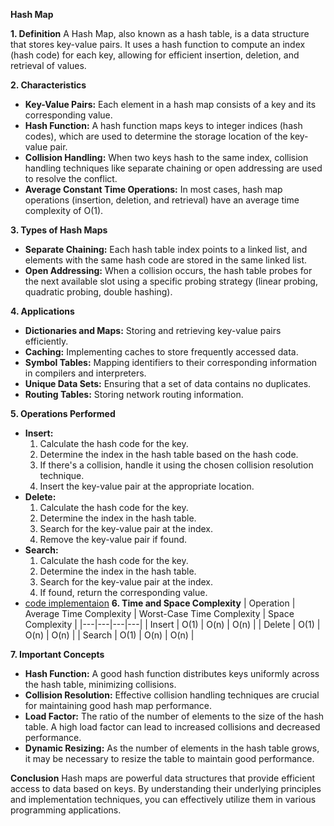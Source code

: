 **Hash Map**

**1. Definition**
A Hash Map, also known as a hash table, is a data structure that stores key-value pairs. It uses a hash function to compute an index (hash code) for each key, allowing for efficient insertion, deletion, and retrieval of values.

**2. Characteristics**
* **Key-Value Pairs:** Each element in a hash map consists of a key and its corresponding value.
* **Hash Function:** A hash function maps keys to integer indices (hash codes), which are used to determine the storage location of the key-value pair.
* **Collision Handling:** When two keys hash to the same index, collision handling techniques like separate chaining or open addressing are used to resolve the conflict.
* **Average Constant Time Operations:** In most cases, hash map operations (insertion, deletion, and retrieval) have an average time complexity of O(1).

**3. Types of Hash Maps**
* **Separate Chaining:** Each hash table index points to a linked list, and elements with the same hash code are stored in the same linked list.
* **Open Addressing:** When a collision occurs, the hash table probes for the next available slot using a specific probing strategy (linear probing, quadratic probing, double hashing).

**4. Applications**
* **Dictionaries and Maps:** Storing and retrieving key-value pairs efficiently.
* **Caching:** Implementing caches to store frequently accessed data.
* **Symbol Tables:** Mapping identifiers to their corresponding information in compilers and interpreters.
* **Unique Data Sets:** Ensuring that a set of data contains no duplicates.
* **Routing Tables:** Storing network routing information.

**5. Operations Performed**
* **Insert:**
  1. Calculate the hash code for the key.
  2. Determine the index in the hash table based on the hash code.
  3. If there's a collision, handle it using the chosen collision resolution technique.
  4. Insert the key-value pair at the appropriate location.
* **Delete:**
  1. Calculate the hash code for the key.
  2. Determine the index in the hash table.
  3. Search for the key-value pair at the index.
  4. Remove the key-value pair if found.
* **Search:**
  1. Calculate the hash code for the key.
  2. Determine the index in the hash table.
  3. Search for the key-value pair at the index.
  4. If found, return the corresponding value.
* [code implementaion](https://github.com/henok-getahun/DataStructureAndAlgorithm-DSA-/blob/main/Hash.py)
**6. Time and Space Complexity**
| Operation | Average Time Complexity | Worst-Case Time Complexity | Space Complexity |
|---|---|---|---|
| Insert | O(1) | O(n) | O(n) |
| Delete | O(1) | O(n) | O(n) |
| Search | O(1) | O(n) | O(n) |

**7. Important Concepts**
* **Hash Function:** A good hash function distributes keys uniformly across the hash table, minimizing collisions.
* **Collision Resolution:** Effective collision handling techniques are crucial for maintaining good hash map performance.
* **Load Factor:** The ratio of the number of elements to the size of the hash table. A high load factor can lead to increased collisions and decreased performance.
* **Dynamic Resizing:** As the number of elements in the hash table grows, it may be necessary to resize the table to maintain good performance.

**Conclusion**
Hash maps are powerful data structures that provide efficient access to data based on keys. By understanding their underlying principles and implementation techniques, you can effectively utilize them in various programming applications.
